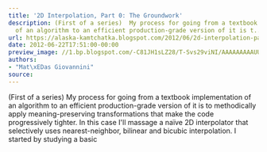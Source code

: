 ```yaml
---
title: '2D Interpolation, Part 0: The Groundwork'
description: (First of a series)  My process for going from a textbook implementation
  of an algorithm to an efficient production-grade version of it is t...
url: https://alaska-kamtchatka.blogspot.com/2012/06/2d-interpolation-part-0-groundwork.html
date: 2012-06-22T17:51:00-00:00
preview_image: //1.bp.blogspot.com/-C81JH1sLZ28/T-Svs29viNI/AAAAAAAAAUU/YThJ1cQShNY/w1200-h630-p-k-no-nu/interp0.png
authors:
- "Mat\xEDas Giovannini"
source:
---
```


(First of a series) My process for going from a textbook implementation of an algorithm to an efficient production-grade version of it is to methodically apply meaning-preserving transformations that make the code progressively tighter. In this case I'll massage a na&iuml;ve 2D interpolator that selectively uses nearest-neighbor, bilinear and bicubic interpolation. I started by studying a basic 
